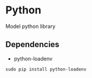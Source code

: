 # Python

Model python library

## Dependencies
- python-loadenv
```
sudo pip install python-loadenv
```